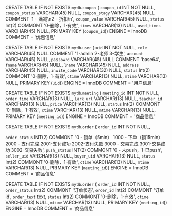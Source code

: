 CREATE TABLE IF NOT EXISTS `mydb`.`coupon` (
  `coupon_id` INT NOT NULL,
  `coupon_status` VARCHAR(45) NULL,
  `coupon_stagy` VARCHAR(45) NULL COMMENT '1 - 满减\n2 - 折扣\n',
  `coupon_value` VARCHAR(45) NULL,
  `status` Int(2) COMMONT '0-删除，1-有效',
  `times` VARCHAR(13) NULL,
  `used_times` VARCHAR(45) NULL,
  PRIMARY KEY (`coupon_id`))
ENGINE = InnoDB
COMMENT = '优惠信息'

CREATE TABLE IF NOT EXISTS `mydb`.`user` (
  `uid` INT NOT NULL,
  `role` VARCHAR(45) NULL COMMENT '1-admin 2-老师 3-学生',
  `account` VARCHAR(45) NULL,
  `passowrd` VARCHAR(45) NULL COMMENT 'base64',
  `fname` VARCHAR(45) NULL,
  `lname` VARCHAR(45) NULL,
  `address` VARCHAR(45) NULL,
  `invite_code` VARCHAR(32) NULL,
  `status` Int(2) COMMONT '0-删除，1-有效',
  `ctime` VARCHAR(13) NULL,
  `mtime` VARCHAR(13) NULL,
  PRIMARY KEY (`uid`))
ENGINE = InnoDB
COMMENT = '用户信息'

CREATE TABLE IF NOT EXISTS `mydb`.`meeting` (
  `meeting_id` INT NOT NULL,
  `order_time` VARCHAR(13) NULL,
  `lark_url` VARCHAR(13) NULL,
  `teacher_id` VARCHAR(13) NULL,
  `price` VARCHAR(13) NULL,
  `status` Int(2) COMMONT '0-删除，1-有效',
  `ctime` VARCHAR(13) NULL,
  `mtime` VARCHAR(13) NULL,
  PRIMARY KEY (`meeting_id`))
ENGINE = InnoDB
COMMENT = '商品信息'

CREATE TABLE IF NOT EXISTS `mydb`.`order` (
  `order_id` INT NOT NULL,
  <!-- 申诉：申诉理由很多中，取消订单，记录退款 -->
  `order_status` INT(2) COMMONT '0 - 锁单（5min） 1000 - 下单（锁15min） 2000 - 支付完成  2001-支付成功 2002-支付失败 3000 - 交易完成 3001-交易成功 3002-交易失败',
  `push_status` INT(2) COMMONT '0 - 未push，1-已push',
  `seller_uid` VARCHAR(13) NULL,
  `buyer_uid` VARCHAR(13) NULL,
  `status` Int(2) COMMONT '0-删除，1-有效',
  `ctime` VARCHAR(13) NULL,
  `mtime` VARCHAR(13) NULL,
  PRIMARY KEY (`meeting_id`))
ENGINE = InnoDB
COMMENT = '商品信息'

CREATE TABLE IF NOT EXISTS `mydb`.`order` (
  `order_id` INT NOT NULL,
  `order_status` Int(2) COMMONT '订单状态',
  `order_id` Int(2) COMMONT '订单id',
  `order_text` text,
  `status` Int(2) COMMONT '0-删除，1-有效',
  `ctime` VARCHAR(13) NULL,
  `mtime` VARCHAR(13) NULL,
  PRIMARY KEY (`meeting_id`))
ENGINE = InnoDB
COMMENT = '商品信息'